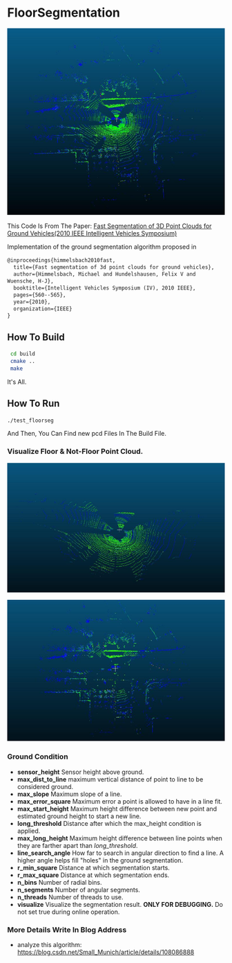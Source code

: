 # FloorSegmentation

![KITTI Point Cloud](image/origin.jpg)

This Code Is From The Paper: [Fast Segmentation of 3D Point Clouds for Ground Vehicles(2010 IEEE Intelligent Vehicles Symposium)](https://ieeexplore.ieee.org/document/5548059)

Implementation of the ground segmentation algorithm proposed in 
```
@inproceedings{himmelsbach2010fast,
  title={Fast segmentation of 3d point clouds for ground vehicles},
  author={Himmelsbach, Michael and Hundelshausen, Felix V and Wuensche, H-J},
  booktitle={Intelligent Vehicles Symposium (IV), 2010 IEEE},
  pages={560--565},
  year={2010},
  organization={IEEE}
}
```

## How To Build 

```bash
 cd build 
 cmake ..
 make 

```

It's All.

## How To Run 

```bash
./test_floorseg 
```

And Then, You Can Find new pcd Files In The Build File.

### Visualize Floor & Not-Floor Point Cloud.

![Segmentation Floor Point Cloud](image/floor.jpg)

![Segmentation No Floor Point Cloud](image/nofloor.jpg)

### Ground Condition
- **sensor_height**  Sensor height above ground.
- **max_dist_to_line**  maximum vertical distance of point to line to be considered ground.
- **max_slope**  Maximum slope of a line.
- **max_error_square**  Maximum error a point is allowed to have in a line fit.
- **max_start_height**  Maximum height difference between new point and estimated ground height to start a new line.
- **long_threshold**  Distance after which the max_height condition is applied.
- **max_long_height**  Maximum height difference between line points when they are farther apart than *long_threshold*.
- **line_search_angle**  How far to search in angular direction to find a line. A higher angle helps fill "holes" in the ground segmentation.
- **r_min_square**  Distance at which segmentation starts.
- **r_max_square**  Distance at which segmentation ends.
- **n_bins**  Number of radial bins.
- **n_segments**  Number of angular segments.
- **n_threads**  Number of threads to use.
- **visualize** Visualize the segmentation result. **ONLY FOR DEBUGGING.** Do not set true during online operation.


### More Details Write In Blog Address

* analyze this algorithm: https://blog.csdn.net/Small_Munich/article/details/108086888